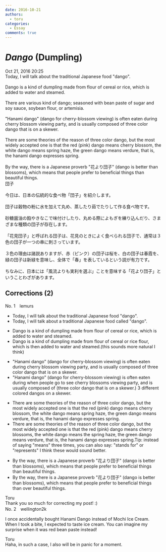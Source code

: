 ```yaml
---
date: 2016-10-21
authors:
  - toru
categories:
  - Essay
comments: true
---
```


# <strong><em>Dango</strong></em> (Dumpling)
<div class="date">Oct 21, 2016 20:25</div>
<div id="post"><div id="body_show_ori">
Today, I will talk about the traditional Japanese food "dango".<br/><br/>Dango is a kind of dumpling made from flour of cereal or rice, which is added to water and steamed.<br/><br/>There are various kind of dango; seasoned with bean paste of sugar and soy sauce, soybean flour, or artemisia.<br/><br/>"Hanami dango" (dango for cherry-blossom viewing) is often eaten during cherry blossom viewing party, and is usually composed of three color dango that is on a skewer.<br/><br/>There are some theories of the reason of three color dango, but the most widely accepted one is that the red (pink) dango means cherry blossom, the white dango means spring haze, the green dango means verdure, that is, the hanami dango expresses spring.<br/><br/>By the way, there is a Japanese proverb "花より団子" (dango is better than blossoms), which means that people prefer to beneficial things than beautiful things.
</div></div>

<!-- more -->

<div id="post_ja"><div id="body_show_mo">
団子<br/><br/>今日は、日本の伝統的な食べ物「団子」を紹介します。<br/><br/>団子は穀物の粉に水を加えて丸め、蒸したり茹でたりして作る食べ物です。<br/><br/>砂糖醤油の餡やきなこで味付けしたり、丸める際によもぎを練り込んだり、さまざまな種類の団子が存在します。<br/><br/>「花見団子」と呼ばれる団子は、花見のときによく食べられる団子で、通常は３色の団子が一つの串に刺さっています。<br/><br/>３色の理由は諸説ありますが、赤（ピンク）の団子は桜を、白の団子は春霞を、緑の団子は新緑を意味し、全体で「春」を表しているという説が有力です。<br/><br/>ちなみに、日本には「風流よりも実利を選ぶ」ことを意味する「花より団子」ということわざがあります。
</div></div>

## Corrections (2)
<div id="block"><div class="first_name"> No. 1　<span class="just_name">lemurs</span></div><div id="block2">
<ul class="correction_field">
<li class="incorrect">Today, I will talk about the traditional Japanese food "dango".</li>
<li class="corrected correct">
Today, I will talk about<span class="f_red"> a</span> traditional Japanese food <span class="f_red">called </span>"dango".
</li>
</ul>
<ul class="correction_field">
<li class="incorrect">Dango is a kind of dumpling made from flour of cereal or rice, which is added to water and steamed.</li>
<li class="corrected correct">
Dango is a kind of dumpling made from <span class="sline">flour of</span> cereal or rice <span class="f_red">flour</span>, which is <span class="f_red">then </span>added to water and steamed.(this sounds more natural I think) 
</li>
</ul>
<ul class="correction_field">
<li class="incorrect">"Hanami dango" (dango for cherry-blossom viewing) is often eaten during cherry blossom viewing party, and is usually composed of three color dango that is on a skewer.</li>
<li class="corrected correct">
"Hanami dango" (dango for cherry-blossom viewing) is often eaten <span class="sline">during</span> <span class="f_red">when people go to see </span>cherry blossom<span class="f_red">s</span> <span class="sline">viewing party</span>, and is usually composed of <span class="f_red">(</span>three color dango that is on a skewer.<span class="f_red">) 3 different colored dangos on a skewer.</span>
</li>
</ul>
<ul class="correction_field">
<li class="incorrect">There are some theories of the reason of three color dango, but the most widely accepted one is that the red (pink) dango means cherry blossom, the white dango means spring haze, the green dango means verdure, that is, the hanami dango expresses spring.</li>
<li class="corrected correct">
There are some theories of the reason of three color dango, but the most widely accepted one is that the red (pink) dango means cherry blossom<span class="f_red">s</span>, the white dango means <span class="f_blue">the </span>spring haze, the green dango means verdure, that is, the hanami dango expresses spring.<span class="f_blue">Tip: instead of saying "means" three times, you can also say: "stands for" or "represents" I think these would sound better.</span>
</li>
</ul>
<ul class="correction_field">
<li class="incorrect">By the way, there is a Japanese proverb "花より団子" (dango is better than blossoms), which means that people prefer to beneficial things than beautiful things.</li>
<li class="corrected correct">
By the way, there is a Japanese proverb "花より団子" (dango is better than blossoms), which means that people prefer <span class="sline">to </span>beneficial things <span class="sline">than</span><span class="f_red"> over </span>beautiful things.
</li>
</ul>
</div><div class="name"><span class="just_name">Toru</span><br>
Thank you so much for correcting my post! :)
</div>
</div>
<div id="block"><div class="first_name"> No. 2　<span class="just_name">wellington2k</span></div><div id="block2">
<p class="comment_small">
 I once accidentally bought Hanami Dango instead of Mochi Ice Cream. When I took a bite, I expected to taste ice cream. You can imagine my surprise when it was red bean paste instead!
</p>

</div><div class="name"><span class="just_name">Toru</span><br>
Haha, in such a case, I also will be in panic for a moment.
</div>
</div>
